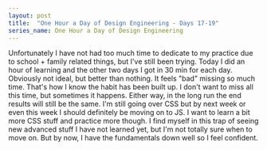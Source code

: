 ```yaml
---
layout: post
title:  "One Hour a Day of Design Engineering - Days 17-19"
series_name: One Hour a Day of Design Engineering
---
```


Unfortunately I have not had too much time to dedicate to my practice due to school + family related things, but I've still been trying. Today I did an hour of learning and the other two days I got in 30 min for each day. Obviously not ideal, but better than nothing. It feels "bad" missing so much time. That's how I know the habit has been built up. I don't want to miss all this time, but sometimes it happens. Either way, in the long run the end results will still be the same. I'm still going over CSS but by next week or even this week I should definitely be moving on to JS. I want to learn a bit more CSS stuff and practice more though. I find myself in this trap of seeing new advanced stuff I have not learned yet, but I'm not totally sure when to move on. But by now, I have the fundamentals down well so I feel confident. 
